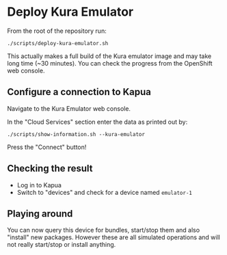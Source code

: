 # Deploy Kura Emulator

From the root of the repository run:

    ./scripts/deploy-kura-emulator.sh

This actually makes a full build of the Kura emulator image and may take
long time (~30 minutes). You can check the progress from the OpenShift
web console.

## Configure a connection to Kapua

Navigate to the Kura Emulator web console.

In the "Cloud Services" section enter the data as printed out by:

    ./scripts/show-information.sh --kura-emulator

Press the "Connect" button!

## Checking the result

* Log in to Kapua
* Switch to "devices" and check for a device named `emulator-1`

## Playing around

You can now query this device for bundles, start/stop them and also "install"
new packages. However these are all simulated operations and will not really
start/stop or install anything.
